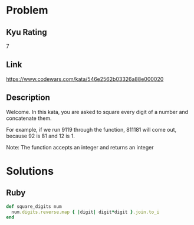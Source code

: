 # Problem

## Kyu Rating

7

## Link

https://www.codewars.com/kata/546e2562b03326a88e000020

## Description

Welcome. In this kata, you are asked to square every digit of a number and concatenate them.

For example, if we run 9119 through the function, 811181 will come out, because 92 is 81 and 12 is 1.

Note: The function accepts an integer and returns an integer

# Solutions

## Ruby
```ruby
def square_digits num
  num.digits.reverse.map { |digit| digit*digit }.join.to_i
end
```
